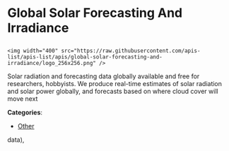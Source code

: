 # Global Solar Forecasting And Irradiance<p align="center">
    <img width="400" src="https://raw.githubusercontent.com/apis-list/apis-list/apis/global-solar-forecasting-and-irradiance/logo_256x256.png" />
</p>

Solar radiation and forecasting data globally available and free for researchers, hobbyists.  We produce real-time estimates of solar radiation and solar power globally, and forecasts based on where cloud cover will move next

**Categories**:

- [Other](https://github/apis-list/apis-list#other)





data),


